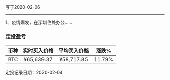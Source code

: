 写于2020-02-06

-----
1、疫情爆发，在深圳住处办公……

### 定投盈亏

| 币种 | 实时买入价格 | 平均买入价格 |  涨跌%  |
| :--: | :----------: | :----------: | :-----: |
| BTC  |  ¥65,639.37 |   ¥58,717.85  | 11.79% |

定投记录日期：2020-02-04

